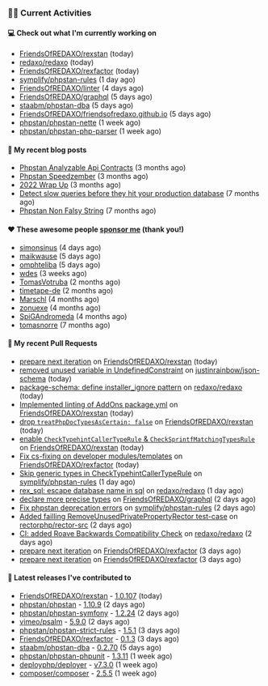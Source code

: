 ### 👨‍💻 Current Activities


#### 💻 Check out what I'm currently working on

- [FriendsOfREDAXO/rexstan](https://github.com/FriendsOfREDAXO/rexstan) (today)
- [redaxo/redaxo](https://github.com/redaxo/redaxo) (today)
- [FriendsOfREDAXO/rexfactor](https://github.com/FriendsOfREDAXO/rexfactor) (today)
- [symplify/phpstan-rules](https://github.com/symplify/phpstan-rules) (1 day ago)
- [FriendsOfREDAXO/linter](https://github.com/FriendsOfREDAXO/linter) (4 days ago)
- [FriendsOfREDAXO/graphql](https://github.com/FriendsOfREDAXO/graphql) (5 days ago)
- [staabm/phpstan-dba](https://github.com/staabm/phpstan-dba) (5 days ago)
- [FriendsOfREDAXO/friendsofredaxo.github.io](https://github.com/FriendsOfREDAXO/friendsofredaxo.github.io) (5 days ago)
- [phpstan/phpstan-nette](https://github.com/phpstan/phpstan-nette) (1 week ago)
- [phpstan/phpstan-php-parser](https://github.com/phpstan/phpstan-php-parser) (1 week ago)


#### 📜 My recent blog posts

- [Phpstan Analyzable Api Contracts](https://staabm.github.io/2022/12/29/phpstan-analyzable-api-contracts.html) (3 months ago)
- [Phpstan Speedzember](https://staabm.github.io/2022/12/23/phpstan-speedzember.html) (3 months ago)
- [2022 Wrap Up](https://staabm.github.io/2022/12/20/2022-wrap-up.html) (3 months ago)
- [Detect slow queries before they hit your production database](https://staabm.github.io/2022/08/16/phpstan-dba-query-plan-analysis.html) (7 months ago)
- [Phpstan Non Falsy String](https://staabm.github.io/2022/08/11/phpstan-non-falsy-string.html) (7 months ago)


#### ❤️ These awesome people [sponsor me](https://github.com/sponsors/staabm) (thank you!)

- [simonsinus](https://github.com/simonsinus) (4 days ago)
- [maikwause](https://github.com/maikwause) (5 days ago)
- [omphteliba](https://github.com/omphteliba) (5 days ago)
- [wdes](https://github.com/wdes) (3 weeks ago)
- [TomasVotruba](https://github.com/TomasVotruba) (2 months ago)
- [timetape-de](https://github.com/timetape-de) (2 months ago)
- [Marschl](https://github.com/Marschl) (4 months ago)
- [zonuexe](https://github.com/zonuexe) (4 months ago)
- [SpiGAndromeda](https://github.com/SpiGAndromeda) (4 months ago)
- [tomasnorre](https://github.com/tomasnorre) (7 months ago)


#### 🔨 My recent Pull Requests

- [prepare next iteration](https://github.com/FriendsOfREDAXO/rexstan/pull/461) on [FriendsOfREDAXO/rexstan](https://github.com/FriendsOfREDAXO/rexstan) (today)
- [removed unused variable in UndefinedConstraint](https://github.com/justinrainbow/json-schema/pull/698) on [justinrainbow/json-schema](https://github.com/justinrainbow/json-schema) (today)
- [package-schema: define installer_ignore pattern](https://github.com/redaxo/redaxo/pull/5681) on [redaxo/redaxo](https://github.com/redaxo/redaxo) (today)
- [Implemented linting of AddOns package.yml](https://github.com/FriendsOfREDAXO/rexstan/pull/460) on [FriendsOfREDAXO/rexstan](https://github.com/FriendsOfREDAXO/rexstan) (today)
- [drop `treatPhpDocTypesAsCertain: false`](https://github.com/FriendsOfREDAXO/rexstan/pull/459) on [FriendsOfREDAXO/rexstan](https://github.com/FriendsOfREDAXO/rexstan) (today)
- [enable `CheckTypehintCallerTypeRule` &amp; `CheckSprintfMatchingTypesRule`](https://github.com/FriendsOfREDAXO/rexstan/pull/458) on [FriendsOfREDAXO/rexstan](https://github.com/FriendsOfREDAXO/rexstan) (today)
- [Fix cs-fixing on developer modules/templates](https://github.com/FriendsOfREDAXO/rexfactor/pull/44) on [FriendsOfREDAXO/rexfactor](https://github.com/FriendsOfREDAXO/rexfactor) (today)
- [Skip generic types in CheckTypehintCallerTypeRule](https://github.com/symplify/phpstan-rules/pull/22) on [symplify/phpstan-rules](https://github.com/symplify/phpstan-rules) (1 day ago)
- [rex_sql: escape database name in sql](https://github.com/redaxo/redaxo/pull/5676) on [redaxo/redaxo](https://github.com/redaxo/redaxo) (1 day ago)
- [declare more precise types](https://github.com/FriendsOfREDAXO/graphql/pull/6) on [FriendsOfREDAXO/graphql](https://github.com/FriendsOfREDAXO/graphql) (2 days ago)
- [Fix phpstan deprecation errors](https://github.com/symplify/phpstan-rules/pull/21) on [symplify/phpstan-rules](https://github.com/symplify/phpstan-rules) (2 days ago)
- [Added failling RemoveUnusedPrivatePropertyRector test-case](https://github.com/rectorphp/rector-src/pull/3539) on [rectorphp/rector-src](https://github.com/rectorphp/rector-src) (2 days ago)
- [CI: added Roave Backwards Compatibility Check](https://github.com/redaxo/redaxo/pull/5665) on [redaxo/redaxo](https://github.com/redaxo/redaxo) (2 days ago)
- [prepare next iteration](https://github.com/FriendsOfREDAXO/rexfactor/pull/40) on [FriendsOfREDAXO/rexfactor](https://github.com/FriendsOfREDAXO/rexfactor) (3 days ago)
- [prepare next iteration](https://github.com/FriendsOfREDAXO/rexfactor/pull/39) on [FriendsOfREDAXO/rexfactor](https://github.com/FriendsOfREDAXO/rexfactor) (3 days ago)


#### 🔭 Latest releases I've contributed to

- [FriendsOfREDAXO/rexstan](https://github.com/FriendsOfREDAXO/rexstan) - [1.0.107](https://github.com/FriendsOfREDAXO/rexstan/releases/tag/1.0.107) (today)
- [phpstan/phpstan](https://github.com/phpstan/phpstan) - [1.10.9](https://github.com/phpstan/phpstan/releases/tag/1.10.9) (2 days ago)
- [phpstan/phpstan-symfony](https://github.com/phpstan/phpstan-symfony) - [1.2.24](https://github.com/phpstan/phpstan-symfony/releases/tag/1.2.24) (2 days ago)
- [vimeo/psalm](https://github.com/vimeo/psalm) - [5.9.0](https://github.com/vimeo/psalm/releases/tag/5.9.0) (2 days ago)
- [phpstan/phpstan-strict-rules](https://github.com/phpstan/phpstan-strict-rules) - [1.5.1](https://github.com/phpstan/phpstan-strict-rules/releases/tag/1.5.1) (3 days ago)
- [FriendsOfREDAXO/rexfactor](https://github.com/FriendsOfREDAXO/rexfactor) - [0.1.3](https://github.com/FriendsOfREDAXO/rexfactor/releases/tag/0.1.3) (3 days ago)
- [staabm/phpstan-dba](https://github.com/staabm/phpstan-dba) - [0.2.70](https://github.com/staabm/phpstan-dba/releases/tag/0.2.70) (5 days ago)
- [phpstan/phpstan-phpunit](https://github.com/phpstan/phpstan-phpunit) - [1.3.11](https://github.com/phpstan/phpstan-phpunit/releases/tag/1.3.11) (1 week ago)
- [deployphp/deployer](https://github.com/deployphp/deployer) - [v7.3.0](https://github.com/deployphp/deployer/releases/tag/v7.3.0) (1 week ago)
- [composer/composer](https://github.com/composer/composer) - [2.5.5](https://github.com/composer/composer/releases/tag/2.5.5) (1 week ago)
